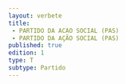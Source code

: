 ```yaml
---
layout: verbete
title:
 - PARTIDO DA ACAO SOCIAL (PAS)
 - PARTIDO DA AÇÃO SOCIAL (PAS)
published: true
edition: 1  
type: T
subtype: Partido
---
```


